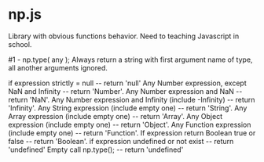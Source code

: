 # np.js
Library with obvious functions behavior. Need to teaching Javascript in school.

#1 - np.type( any );
Always return a string with first argument name of type, all another arguments ignored.

if expression strictly = null -- return 'null'
Any Number expression, except NaN and Infinity -- return 'Number'.
Any Number expression and NaN -- return 'NaN'.
Any Number expression and Infinity (include -Infinity) -- return 'Infinity'.
Any String expression (include empty one) -- return 'String'.
Any Array expression (include empty one) -- return 'Array'.
Any Object expression (include empty one) -- return 'Object'.
Any Function expression (include empty one) -- return 'Function'.
If expression return Boolean true or false -- return 'Boolean'.
if expression undefined or not exist -- return 'undefined'
Empty call np.type(); -- return 'undefined'
